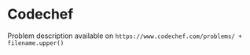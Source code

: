 # Codechef

Problem description available on `https://www.codechef.com/problems/ + filename.upper()`

